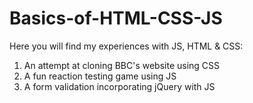 # Basics-of-HTML-CSS-JS
Here you will find my experiences with JS, HTML & CSS:

1) An attempt at cloning BBC's website using CSS
2) A fun reaction testing game using JS
3) A form validation incorporating jQuery with JS
